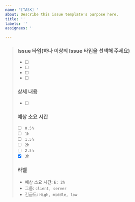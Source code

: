 ```yaml
---
name: "[TASK] "
about: Describe this issue template's purpose here.
title: ''
labels: ''
assignees: ''

---
```


> ### Issue 타입(하나 이상의 Issue 타입을 선택해 주세요)
> * [ ] 
> * [ ] 
> * [ ]  
> * [ ]  
> 
> ### 상세 내용
> * [ ]  
> 
> ### 예상 소요 시간
> * [ ]  `0.5h`
> * [ ]  `1h`
> * [ ]  `1.5h`
> * [ ]  `2h`
> * [ ]  `2.5h`
> * [x] `3h`
> 
> ### 라벨
> * 예상 소요 시간: `E: 2h`
> * 그룹: `client, server`
> * 긴급도: `High, middle, low`
